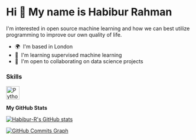 Hi 👋 My name is Habibur Rahman
===============================

I'm interested in open source machine learning and how we can best utilize programming to improve our own quality of life.

* 🌍  I'm based in London
* 🧠  I'm learning supervised machine learning
* 🤝  I'm open to collaborating on data science projects

### Skills


<p align="left">
<a href="https://www.python.org/" target="_blank" rel="noreferrer"><img src="https://raw.githubusercontent.com/danielcranney/readme-generator/main/public/icons/skills/python-colored.svg" width="36" height="36" alt="Python" /></a>
</p>


<b>My GitHub Stats</b>

<a href="http://www.github.com/Habibur-R"><img src="https://github-readme-stats.vercel.app/api?username=Habibur-R&show_icons=true&hide=&count_private=true&title_color=0891b2&text_color=ffffff&icon_color=0891b2&bg_color=1c1917&hide_border=true&show_icons=true" alt="Habibur-R's GitHub stats" /></a>

<a href="http://www.github.com/Habibur-R"><img src="https://activity-graph.herokuapp.com/graph?username=Habibur-R&bg_color=1c1917&color=ffffff&line=0891b2&point=ffffff&area_color=1c1917&area=true&hide_border=true&custom_title=GitHub%20Commits%20Graph" alt="GitHub Commits Graph" /></a>
